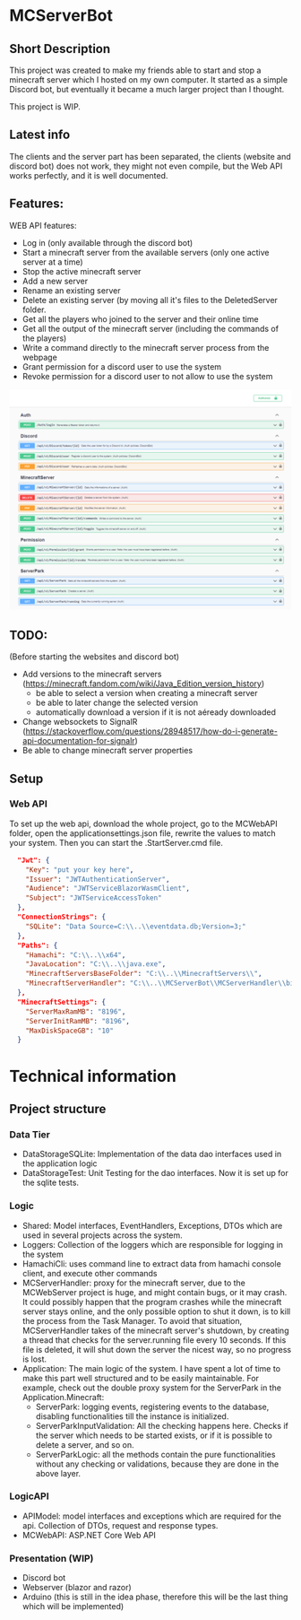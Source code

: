 # MCServerBot
## Short Description
This project was created to make my friends able to 
start and stop a minecraft server which I hosted on my own computer. 
It started as a simple Discord bot, but eventually it became a much 
larger project than I thought. 

This project is WIP.

## Latest info
The clients and the server part has been separated, the clients (website and discord bot) 
does not work, they might not even compile, but the Web API works perfectly, and it is well documented.

## Features:
WEB API features:

- Log in (only available through the discord bot)
- Start a minecraft server from the available servers (only one active server at a time)
- Stop the active minecraft server
- Add a new server
- Rename an existing server
- Delete an existing server (by moving all it's files to the DeletedServer folder.
- Get all the players who joined to the server and their online time
- Get all the output of the minecraft server (including the commands of the players)
- Write a command directly to the minecraft server process from the webpage
- Grant permission for a discord user to use the system
- Revoke permission for a discord user to not allow to use the system

<img src="docs/images/api-endpoints.png">


## TODO:
(Before starting the websites and discord bot)
- Add versions to the minecraft servers (https://minecraft.fandom.com/wiki/Java_Edition_version_history)
  - be able to select a version when creating a minecraft server
  - be able to later change the selected version
  - automatically download a version if it is not aéready downloaded
- Change websockets to SignalR (https://stackoverflow.com/questions/28948517/how-do-i-generate-api-documentation-for-signalr)
- Be able to change minecraft server properties


## Setup

### Web API
To set up the web api, download the whole project, 
go to the MCWebAPI folder, open the applicationsettings.json file,
rewrite the values to match your system. Then you can start the .StartServer.cmd file.

```json
  "Jwt": {
    "Key": "put your key here",
    "Issuer": "JWTAuthenticationServer",
    "Audience": "JWTServiceBlazorWasmClient",
    "Subject": "JWTServiceAccessToken"
  },
  "ConnectionStrings": {
    "SQLite": "Data Source=C:\\..\\eventdata.db;Version=3;"
  },
  "Paths": {
    "Hamachi": "C:\\..\\x64",
    "JavaLocation": "C:\\..\\java.exe",
    "MinecraftServersBaseFolder": "C:\\..\\MinecraftServers\\",
    "MinecraftServerHandler": "C:\\..\\MCServerBot\\MCServerHandler\\bin\\Debug\\net5.0\\MCServerHandler.exe"
  },
  "MinecraftSettings": {
    "ServerMaxRamMB": "8196",
    "ServerInitRamMB": "8196",
    "MaxDiskSpaceGB": "10"
  }
```

# Technical information

## Project structure

### Data Tier

- DataStorageSQLite: Implementation of the data dao interfaces used in the application logic
- DataStorageTest: Unit Testing for the dao interfaces. Now it is set up for the sqlite tests.

### Logic

- Shared: Model interfaces, EventHandlers, Exceptions, DTOs which are used in several projects across the system.
- Loggers: Collection of the loggers which are responsible for logging in the system
- HamachiCli: uses command line to extract data from hamachi console client, and execute other commands
- MCServerHandler: proxy for the minecraft server, due to the MCWebServer project is huge, and might contain bugs, or it may crash. It could possibly happen that the program crashes while the minecraft server stays online, and the only possible option to shut it down, is to kill the process from the Task Manager. To avoid that situation, MCServerHandler takes of the minecraft server's shutdown, by creating a thread that checks for the server.running file every 10 seconds. If this file is deleted, it will shut down the server the nicest way, so no progress is lost.
- Application: The main logic of the system. I have spent a lot of time to make this part well structured and to be easily maintainable. For example, check out the double proxy system for the ServerPark in the Application.Minecraft:
  - ServerPark: logging events, registering events to the database, disabling functionalities till the instance is initialized.
  - ServerParkInputValidation: All the checking happens here. Checks if the server which needs to be started exists, or if it is possible to delete a server, and so on.
  - ServerParkLogic: all the methods contain the pure functionalities without any checking or validations, because they are done in the above layer.

### LogicAPI

- APIModel: model interfaces and exceptions which are required for the api. Collection of DTOs, request and response types.
- MCWebAPI: ASP.NET Core Web API

### Presentation (WIP)

- Discord bot
- Webserver (blazor and razor)
- Arduino (this is still in the idea phase, therefore this will be the last thing which will be implemented)

